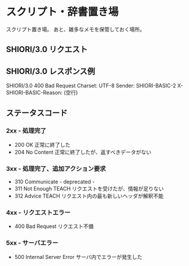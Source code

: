 スクリプト・辞書置き場
======================

スクリプト置き場。
あと、雑多なメモを保管しておく場所。





SHIORI/3.0 リクエスト
---------------------





SHIORI/3.0 レスポンス例
-----------------------
SHIORI/3.0 400 Bad Request
Charset: UTF-8
Sender: SHIORI-BASIC-2
X-SHIORI-BASIC-Reason: 
(空行)


ステータスコード
----------------

### 2xx - 処理完了
  * 200 OK          正常に終了した
  * 204 No Content  正常に終了したが、返すべきデータがない

### 3xx - 処理完了、追加アクション要求
  * 310 Communicate     - deprecated -
  * 311 Not Enough      TEACH リクエストを受けたが、情報が足りない
  * 312 Advice  TEACH リクエスト内の最も新しいヘッダが解釈不能

### 4xx - リクエストエラー
  * 400 Bad Request     リクエスト不備

### 5xx - サーバエラー
  * 500 Internal Server Error   サーバ内でエラーが発生した
